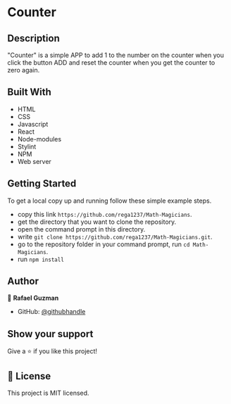 # Counter

## Description

"Counter" is a simple APP to add 1 to the number on the counter when you click the button ADD and reset the counter when you get the counter to zero again.

## Built With

- HTML
- CSS
- Javascript
- React
- Node-modules
- Stylint
- NPM
- Web server

## Getting Started

To get a local copy up and running follow these simple example steps.

- copy this link `https://github.com/rega1237/Math-Magicians`.
- get the directory that you want to clone the repository.
- open the command prompt in this directory.
- write `git clone https://github.com/rega1237/Math-Magicians.git`.
- go to the repository folder in your command prompt, run `cd Math-Magicians`.
- run `npm install`

## Author

👤 **Rafael Guzman**

- GitHub: [@githubhandle](https://github.com/rega1237)

## Show your support

Give a ⭐️ if you like this project!

## 📝 License

This project is MIT licensed.